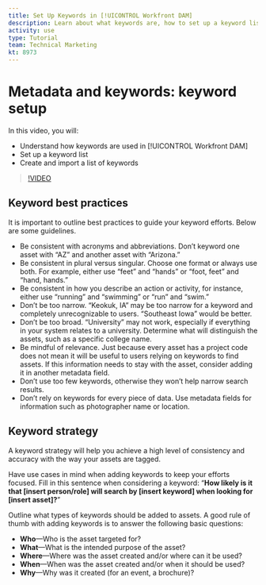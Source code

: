```yaml
---
title: Set Up Keywords in [!UICONTROL Workfront DAM]
description: Learn about what keywords are, how to set up a keyword list, and how to create and import a list of keywords in [!UICONTROL Workfront DAM].
activity: use
type: Tutorial
team: Technical Marketing
kt: 8973
---
```

# Metadata and keywords: keyword setup

In this video, you will:

* Understand how keywords are used in [!UICONTROL Workfront DAM]
* Set up a keyword list
* Create and import a list of keywords

>[!VIDEO](https://video.tv.adobe.com/v/335236/?quality=12)

## Keyword best practices

It is important to outline best practices to guide your keyword efforts. Below are some guidelines.

* Be consistent with acronyms and abbreviations. Don’t keyword one asset with “AZ” and another asset with “Arizona.”
* Be consistent in plural versus singular. Choose one format or always use both. For example, either use “feet” and “hands” or “foot, feet” and “hand, hands.”
* Be consistent in how you describe an action or activity, for instance, either use “running” and “swimming” or “run” and “swim.”
* Don’t be too narrow. “Keokuk, IA” may be too narrow for a keyword and completely unrecognizable to users. “Southeast Iowa” would be better.
* Don’t be too broad. “University” may not work, especially if everything in your system relates to a university. Determine what will distinguish the assets, such as a specific college name.
* Be mindful of relevance. Just because every asset has a project code does not mean it will be useful to users relying on keywords to find assets. If this information needs to stay with the asset, consider adding it in another metadata field.
* Don’t use too few keywords, otherwise they won’t help narrow search results.
* Don’t rely on keywords for every piece of data. Use metadata fields for information such as photographer name or location.

## Keyword strategy

A keyword strategy will help you achieve a high level of consistency and accuracy with the way your assets are tagged.

Have use cases in mind when adding keywords to keep your efforts focused. Fill in this sentence when considering a keyword: “**How likely is it that [insert person/role] will search by [insert keyword] when looking for [insert asset]?**”

Outline what types of keywords should be added to assets. A good rule of thumb with adding keywords is to answer the following basic questions:

* **Who**—Who is the asset targeted for?
* **What**—What is the intended purpose of the asset?
* **Where**—Where was the asset created and/or where can it be used?
* **When**—When was the asset created and/or when it should be used?
* **Why**—Why was it created (for an event, a brochure)?
